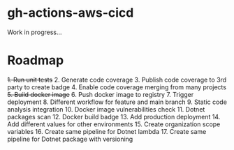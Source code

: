 # gh-actions-aws-cicd

Work in progress...

# Roadmap

~~1. Run unit tests~~
2. Generate code coverage
3. Publish code coverage to 3rd party to create badge
4. Enable code coverage merging from many projects
~~5. Build docker image~~
6. Push docker image to registry
7. Trigger deployment
8. Different workflow for feature and main branch
9. Static code analysis integration
10. Docker image vulnerabilities check
11. Dotnet packages scan
12. Docker build badge
13. Add production deployment
14. Add different values for other environments
15. Create organization scope variables
16. Create same pipeline for Dotnet lambda
17. Create same pipeline for Dotnet package with versioning